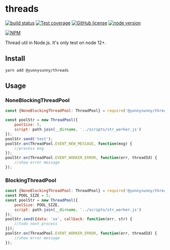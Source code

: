 # threads

[![build status][action-image]][action-url]
[![Test coverage][coveralls-image]][coveralls-url]
[![GitHub license](https://img.shields.io/github/license/yunnysunny/threads)](https://github.com/yunnysunny/threads)
[![node version][node-image]][node-url]

[npm-url]: https://npmjs.org/package/@yunnysunny/threads
[action-image]: https://github.com/yunnysunny/threads/workflows/mocha/badge.svg
[action-url]: https://github.com/yunnysunny/threads/actions/workflows/node.js.yml
[coveralls-image]: https://coveralls.io/repos/github/yunnysunny/threads/badge.svg?branch=master
[coveralls-url]: https://coveralls.io/github/yunnysunny/threads?branch=master

[node-image]: https://img.shields.io/badge/node.js-%3E=_12-green.svg?style=flat-square
[node-url]: http://nodejs.org/download/

[![NPM](https://nodei.co/npm/node-@yunnysunny/threads.png?downloads=true)](https://nodei.co/npm/node-@yunnysunny/threads/) 

Thread util in Node.js. It's only test on node 12+.

## Install

```
yarn add @yunnysunny/threads
```

## Usage

### NoneBlockingThreadPool

```javascript
const {NoneBlockingThreadPool: ThreadPool} = require('@yunnysunny/threads');

const poolStr = new ThreadPool({
    poolSize: 5,
    script: path.join(__dirname, '../scripts/str_worker.js')
});
poolStr.send('test');
poolStr.on(ThreadPool.EVENT_NEW_MESSAGE, function(msg) {
    //process msg
});
poolStr.on(ThreadPool.EVENT_WORKER_ERROR, function(err, threadId) {
    //show error message
});
```

### BlockingThreadPool

```javascript
const {NoneBlockingThreadPool: ThreadPool} = require('@yunnysunny/threads');
const POOL_SIZE = 5;
const poolStr = new ThreadPool({
    poolSize: POOL_SIZE,
    script: path.join(__dirname, '../scripts/str_worker.js')
});
poolStr.send({data: 'xx', callback: function(err, str) {
    //todo next process
}});
poolStr.on(ThreadPool.EVENT_WORKER_ERROR, function(err, threadId) {
    //show error message
});
```